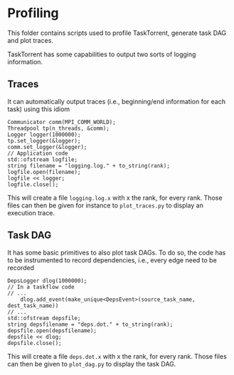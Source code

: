 # Profiling

This folder contains scripts used to profile TaskTorrent, generate task DAG and plot traces.

TaskTorrent has some capabilities to output two sorts of logging information.

## Traces
It can automatically output traces (i.e., beginning/end information for each task) using this idiom
```
Communicator comm(MPI_COMM_WORLD);
Threadpool tp(n_threads, &comm);
Logger logger(1000000);
tp.set_logger(&logger);
comm.set_logger(&logger);
// Application code
std::ofstream logfile;
string filename = "logging.log." + to_string(rank);
logfile.open(filename);
logfile << logger;
logfile.close();
``` 
This will create a file `logging.log.x` with x the rank, for every rank.
Those files can then be given for instance to `plot_traces.py` to display an execution trace.

## Task DAG
It has some basic primitives to also plot task DAGs. To do so, the code has to be instrumented to record dependencies, i.e., every edge need to be recorded
```
DepsLogger dlog(1000000);
// In a taskflow code
// ...
    dlog.add_event(make_unique<DepsEvent>(source_task_name, dest_task_name))
// ...
std::ofstream depsfile;
string depsfilename = "deps.dot." + to_string(rank);
depsfile.open(depsfilename);
depsfile << dlog;
depsfile.close();
```
This will create a file `deps.dot.x` with x the rank, for every rank. Those files can then be given to `plot_dag.py` to display the task DAG.